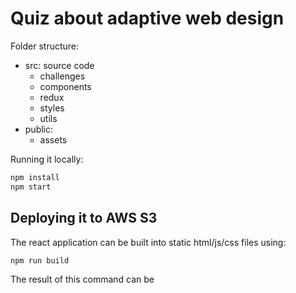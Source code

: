 # Quiz about adaptive web design

Folder structure:

 - src: source code
    - challenges
    - components
    - redux
    - styles
    - utils
 - public:
    - assets

Running it locally:

```sh
npm install
npm start
```

## Deploying it to AWS S3

The react application can be built into static html/js/css files using:

```sh
npm run build
```

The result of this command can be 